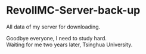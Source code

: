# RevollMC-Server-back-up
All data of my server for downloading.

Goodbye everyone, I need to study hard.        
Waiting for me two years later, Tsinghua University.
